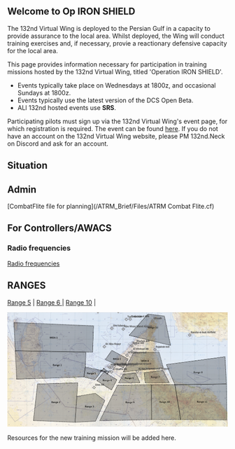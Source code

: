 ## Welcome to Op IRON SHIELD

The 132nd Virtual Wing is deployed to the Persian Gulf in a capacity to provide assurance to the local area. Whilst deployed, the Wing will conduct training exercises and, if necessary, provie a reactionary defensive capacity for the local area.

This page provides information necessary for participation in training missions hosted by the 132nd Virtual Wing, titled 'Operation IRON SHIELD'.
 - Events typically take place on Wednesdays at 1800z, and occasional Sundays at 1800z.
 - Events typically use the latest version of the DCS Open Beta.
 - ALl 132nd hosted events use **SRS**.

Participating pilots must sign up via the 132nd Virtual Wing's event page, for which registration is required. The event can be found [here](http://www.132virtualwing.org/index.php/page/events). If you do not have an account on the 132nd Virtual Wing website, please PM 132nd.Neck on Discord and ask for an account.

## Situation



## Admin
[CombatFlite file for planning](/ATRM_Brief/Files/ATRM Combat Flite.cf)


## For Controllers/AWACS

### Radio frequencies
[Radio frequencies](/Pages/Presets.md)





## RANGES





[Range 5](/ATRM_Brief/Ranges/Range5.html)  | [Range 6 ](/ATRM_Brief/Ranges/Range6.html)  |  [Range 10](/ATRM_Brief/Ranges/Range10.html)  |


![Ranges and MOAs](/Pictures/Range_MOA_overview.PNG)


Resources for the new training mission will be added here.
 
